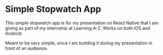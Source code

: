 # Simple Stopwatch App

This simple stopwatch app is for my presentation on React Native that I am giving as part of my internship at Learning A-Z. Works on both iOS and Android.

Meant to be very simple, since I am building it during my presentation in front of an audience. 
